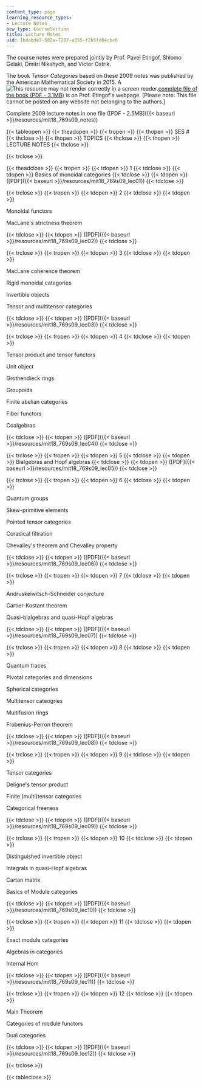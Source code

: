 ```yaml
---
content_type: page
learning_resource_types:
- Lecture Notes
ocw_type: CourseSection
title: Lecture Notes
uid: 1bdabde7-582a-7207-a355-f2b5fd84cbc6
---
```


The course notes were prepared jointly by Prof. Pavel Etingof, Shlomo Gelaki, Dmitri Nikshych, and Victor Ostrik.

The book _Tensor Categories_ based on these 2009 notes was published by the American Mathematical Society in 2015. A ![This resource may not render correctly in a screen reader.](/images/inacessible.gif)[complete file of the book (PDF - 3.1MB)](http://www-math.mit.edu/~etingof/egnobookfinal.pdf) is on Prof. Etingof's webpage. \[Please note: This file cannot be posted on any website not belonging to the authors.\]

Complete 2009 lecture notes in one file ([PDF - 2.5MB]({{< baseurl >}}/resources/mit18_769s09_notes))

{{< tableopen >}}
{{< theadopen >}}
{{< tropen >}}
{{< thopen >}}
SES #
{{< thclose >}}
{{< thopen >}}
TOPICS
{{< thclose >}}
{{< thopen >}}
LECTURE NOTES
{{< thclose >}}

{{< trclose >}}

{{< theadclose >}}
{{< tropen >}}
{{< tdopen >}}
1
{{< tdclose >}}
{{< tdopen >}}
Basics of monoidal categories
{{< tdclose >}}
{{< tdopen >}}
([PDF]({{< baseurl >}}/resources/mit18_769s09_lec01))
{{< tdclose >}}

{{< trclose >}}
{{< tropen >}}
{{< tdopen >}}
2
{{< tdclose >}}
{{< tdopen >}}


Monoidal functors

MacLane's strictness theorem


{{< tdclose >}}
{{< tdopen >}}
([PDF]({{< baseurl >}}/resources/mit18_769s09_lec02))
{{< tdclose >}}

{{< trclose >}}
{{< tropen >}}
{{< tdopen >}}
3
{{< tdclose >}}
{{< tdopen >}}


MacLane coherence theorem

Rigid monoidal categories

Invertible objects

Tensor and multitensor categories


{{< tdclose >}}
{{< tdopen >}}
([PDF]({{< baseurl >}}/resources/mit18_769s09_lec03))
{{< tdclose >}}

{{< trclose >}}
{{< tropen >}}
{{< tdopen >}}
4
{{< tdclose >}}
{{< tdopen >}}


Tensor product and tensor functors

Unit object

Grothendieck rings

Groupoids

Finite abelian categories

Fiber functors

Coalgebras


{{< tdclose >}}
{{< tdopen >}}
([PDF]({{< baseurl >}}/resources/mit18_769s09_lec04))
{{< tdclose >}}

{{< trclose >}}
{{< tropen >}}
{{< tdopen >}}
5
{{< tdclose >}}
{{< tdopen >}}
Bialgebras and Hopf algebras
{{< tdclose >}}
{{< tdopen >}}
([PDF]({{< baseurl >}}/resources/mit18_769s09_lec05))
{{< tdclose >}}

{{< trclose >}}
{{< tropen >}}
{{< tdopen >}}
6
{{< tdclose >}}
{{< tdopen >}}


Quantum groups

Skew-primitive elements

Pointed tensor categories

Coradical filtration

Chevalley's theorem and Chevalley property


{{< tdclose >}}
{{< tdopen >}}
([PDF]({{< baseurl >}}/resources/mit18_769s09_lec06))
{{< tdclose >}}

{{< trclose >}}
{{< tropen >}}
{{< tdopen >}}
7
{{< tdclose >}}
{{< tdopen >}}


Andruskeiwitsch-Schneider conjecture

Cartier-Kostant theorem

Quasi-bialgebras and quasi-Hopf algebras


{{< tdclose >}}
{{< tdopen >}}
([PDF]({{< baseurl >}}/resources/mit18_769s09_lec07))
{{< tdclose >}}

{{< trclose >}}
{{< tropen >}}
{{< tdopen >}}
8
{{< tdclose >}}
{{< tdopen >}}


Quantum traces

Pivotal categories and dimensions

Spherical categories

Multitensor cateogries

Multifusion rings

Frobenius-Perron theorem


{{< tdclose >}}
{{< tdopen >}}
([PDF]({{< baseurl >}}/resources/mit18_769s09_lec08))
{{< tdclose >}}

{{< trclose >}}
{{< tropen >}}
{{< tdopen >}}
9
{{< tdclose >}}
{{< tdopen >}}


Tensor categories

Deligne's tensor product

Finite (multi)tensor categories

Categorical freeness


{{< tdclose >}}
{{< tdopen >}}
([PDF]({{< baseurl >}}/resources/mit18_769s09_lec09))
{{< tdclose >}}

{{< trclose >}}
{{< tropen >}}
{{< tdopen >}}
10
{{< tdclose >}}
{{< tdopen >}}


Distinguished invertible object

Integrals in quasi-Hopf algebras

Cartan matrix

Basics of Module categories


{{< tdclose >}}
{{< tdopen >}}
([PDF]({{< baseurl >}}/resources/mit18_769s09_lec10))
{{< tdclose >}}

{{< trclose >}}
{{< tropen >}}
{{< tdopen >}}
11
{{< tdclose >}}
{{< tdopen >}}


Exact module categories

Algebras in categories

Internal Hom


{{< tdclose >}}
{{< tdopen >}}
([PDF]({{< baseurl >}}/resources/mit18_769s09_lec11))
{{< tdclose >}}

{{< trclose >}}
{{< tropen >}}
{{< tdopen >}}
12
{{< tdclose >}}
{{< tdopen >}}


Main Theorem

Categories of module functors

Dual categories


{{< tdclose >}}
{{< tdopen >}}
([PDF]({{< baseurl >}}/resources/mit18_769s09_lec12))
{{< tdclose >}}

{{< trclose >}}

{{< tableclose >}}